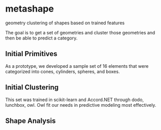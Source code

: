 # metashape
geometry clustering of shapes based on trained features

The goal is to get a set of geometries and cluster those geometries and then be able to predict a category.

## Initial Primitives
As a prototype, we developed a sample set of 16 elements that were categorized into cones, cylinders, spheres, and boxes.


## Initial Clustering
This set was trained in scikit-learn and Accord.NET through dodo, lunchbox, owl. Owl fit our needs in predictive modeling most effectively.

## Shape Analysis
